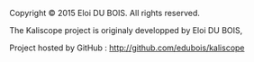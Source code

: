 Copyright © 2015 Eloi DU BOIS.  All rights reserved.

The Kaliscope project is originaly developped by
        Eloi DU BOIS,

Project hosted by GitHub : http://github.com/edubois/kaliscope

